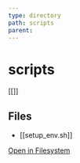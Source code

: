 ```yaml
---
type: directory
path: scripts
parent: 
---
```


# scripts
[[]]

## Files
- [[setup_env.sh]]


[Open in Filesystem](scripts)
